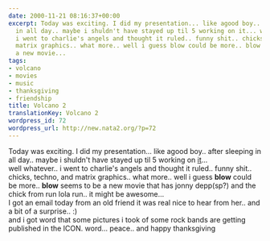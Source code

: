 ```yaml
---
date: 2000-11-21 08:16:37+00:00
excerpt: Today was exciting. I did my presentation... like agood boy.. after sleeping
  in all day.. maybe i shuldn't have stayed up til 5 working on it... well whatever..
  i went to charlie's angels and thought it ruled.. funny shit.. chicks, techno, and
  matrix graphics.. what more.. well i guess blow could be more.. blow seems to be
  a new movie...
tags:
- volcano
- movies
- music
- thanksgiving
- friendship
title: Volcano 2
translationKey: Volcano 2
wordpress_id: 72
wordpress_url: http://new.nata2.org/?p=72
---
```


Today was exciting. I did my presentation... like agood boy.. after sleeping in all day.. maybe i shuldn't have stayed up til 5 working on <a href="http://www.nata2.org/volcano">it</a>... <br>well whatever.. i went to charlie's angels and thought it ruled.. funny shit.. chicks, techno, and matrix graphics.. what more.. well i guess <b>blow</b> could be more.. <b>blow</b> seems to be a new movie that has jonny depp(sp?) and the chick from run lola run.. it might be awesome... <br>I got an email today from an old friend it was real nice to hear from her.. and a bit of a surprise.. :) <br> and i got word that some pictures i took of some rock bands are getting published in the ICON. word... peace.. and happy thanksgiving